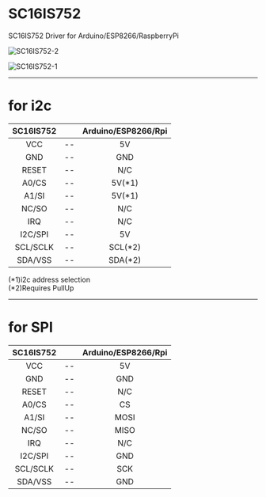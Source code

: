 # SC16IS752
SC16IS752 Driver for Arduino/ESP8266/RaspberryPi

![SC16IS752-2](https://user-images.githubusercontent.com/6020549/71316920-4d722800-24bc-11ea-93dc-627e2a2cc1c0.JPG)

![SC16IS752-1](https://user-images.githubusercontent.com/6020549/71316919-4d722800-24bc-11ea-96c7-85b5d014bfe0.JPG)

---

# for i2c

|SC16IS752||Arduino/ESP8266/Rpi|
|:-:|:-:|:-:|
|VCC|--|5V|
|GND|--|GND|
|RESET|--|N/C|
|A0/CS|--|5V(*1)|
|A1/SI|--|5V(*1)|
|NC/SO|--|N/C|
|IRQ|--|N/C|
|I2C/SPI|--|5V|
|SCL/SCLK|--|SCL(*2)|
|SDA/VSS|--|SDA(*2)|

(*1)i2c address selection   
(*2)Requires PullUp

---

# for SPI

|SC16IS752||Arduino/ESP8266/Rpi|
|:-:|:-:|:-:|
|VCC|--|5V|
|GND|--|GND|
|RESET|--|N/C|
|A0/CS|--|CS|
|A1/SI|--|MOSI|
|NC/SO|--|MISO|
|IRQ|--|N/C|
|I2C/SPI|--|GND|
|SCL/SCLK|--|SCK|
|SDA/VSS|--|GND|

